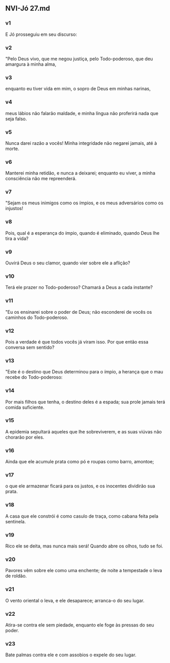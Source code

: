 ## NVI-Jó 27.md
### v1
 E Jó prosseguiu em seu discurso:
### v2
 "Pelo Deus vivo, que me negou justiça, pelo Todo-poderoso, que deu amargura à minha alma,
### v3
 enquanto eu tiver vida em mim, o sopro de Deus em minhas narinas,
### v4
 meus lábios não falarão maldade, e minha língua não proferirá nada que seja falso.
### v5
 Nunca darei razão a vocês! Minha integridade não negarei jamais, até à morte.
### v6
 Manterei minha retidão, e nunca a deixarei; enquanto eu viver, a minha consciência não me repreenderá.
### v7
 "Sejam os meus inimigos como os ímpios, e os meus adversários como os injustos!
### v8
 Pois, qual é a esperança do ímpio, quando é eliminado, quando Deus lhe tira a vida?
### v9
 Ouvirá Deus o seu clamor, quando vier sobre ele a aflição?
### v10
 Terá ele prazer no Todo-poderoso? Chamará a Deus a cada instante?
### v11
 "Eu os ensinarei sobre o poder de Deus; não esconderei de vocês os caminhos do Todo-poderoso.
### v12
 Pois a verdade é que todos vocês já viram isso. Por que então essa conversa sem sentido?
### v13
 "Este é o destino que Deus determinou para o ímpio, a herança que o mau recebe do Todo-poderoso:
### v14
 Por mais filhos que tenha, o destino deles é a espada; sua prole jamais terá comida suficiente.
### v15
 A epidemia sepultará aqueles que lhe sobreviverem, e as suas viúvas não chorarão por eles.
### v16
 Ainda que ele acumule prata como pó e roupas como barro, amontoe;
### v17
 o que ele armazenar ficará para os justos, e os inocentes dividirão sua prata.
### v18
 A casa que ele constrói é como casulo de traça, como cabana feita pela sentinela.
### v19
 Rico ele se deita, mas nunca mais será! Quando abre os olhos, tudo se foi.
### v20
 Pavores vêm sobre ele como uma enchente; de noite a tempestade o leva de roldão.
### v21
 O vento oriental o leva, e ele desaparece; arranca-o do seu lugar.
### v22
 Atira-se contra ele sem piedade, enquanto ele foge às pressas do seu poder.
### v23
 Bate palmas contra ele e com assobios o expele do seu lugar.

